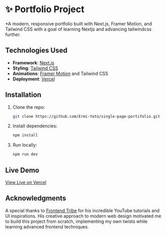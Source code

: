 # ✨ Portfolio Project
*A modern, responsive portfolio built with Next.js, Framer Motion, and Tailwind CSS with a goal of learning Nextjs and advancing tailwindcss further.

## Technologies Used
- **Framework**: [Next.js](https://nextjs.org/)  
- **Styling**: [Tailwind CSS](https://tailwindcss.com/)  
- **Animations**: [Framer Motion](https://www.framer.com/motion/) and Tailwind CSS
- **Deployment**: [Vercel](https://vercel.com)  

## Installation
1. Clone the repo:  
   ```bash
   git clone https://github.com/Ermi-Yato/single-page-portifolio.git
   ```  
2. Install dependencies:  
   ```bash
   npm install
   ```  
3. Run locally:  
   ```bash
   npm run dev
   ```  

## Live Demo
 [View Live on Vercel](https://nextjs-portifolio-sooty.vercel.app/)

## Acknowledgments
A special thanks to [Frontend Tribe](https://www.youtube.com/@frontend-tribe) for his incredible YouTube tutorials and UI inspirations. His creative approach to modern web design motivated me to build this project from scratch, implementing my own twists while learning advanced frontend techniques.

